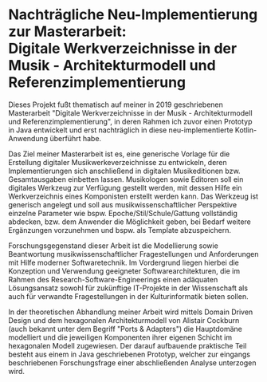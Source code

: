 # Nachträgliche Neu-Implementierung zur Masterarbeit:<br> Digitale Werkverzeichnisse in der Musik - Architekturmodell und Referenzimplementierung

Dieses Projekt fußt thematisch auf meiner in 2019 geschriebenen Masterarbeit "Digitale Werkverzeichnisse in der Musik - Architekturmodell und Referenzimplementierung", in deren Rahmen ich zuvor einen Prototyp in Java entwickelt und erst nachträglich in diese neu-implementierte Kotlin-Anwendung überführt habe.

Das Ziel meiner Masterarbeit ist es, eine generische Vorlage für die Erstellung digitaler Musikwerkeverzeichnisse zu entwickeln, deren Implementierungen sich anschließend in digitalen Musikeditionen bzw. Gesamtausgaben einbetten lassen. Musikologen sowie Editoren soll ein digitales Werkzeug zur Verfügung gestellt werden, mit dessen Hilfe ein Werkverzeichnis eines Komponisten erstellt werden kann. Das Werkzeug ist generisch angelegt und soll aus musikwissenschaftlicher Perspektive einzelne Parameter wie bspw. Epoche/Stil/Schule/Gattung vollständig abdecken, bzw. dem Anwender die Möglichkeit geben, bei Bedarf weitere Ergänzungen vorzunehmen und bspw. als Template abzuspeichern.

Forschungsgegenstand dieser Arbeit ist die Modellierung sowie Beantwortung musikwissenschaftlicher Fragestellungen und Anforderungen mit Hilfe moderner Softwaretechnik. Im Vordergrund liegen hierbei die Konzeption und Verwendung geeigneter Softwarearchitekturen, die im Rahmen des Research-Software-Engineerings einen adäquaten Lösungsansatz sowohl für zukünftige IT-Projekte in der Wissenschaft als auch für verwandte Fragestellungen in der Kulturinformatik bieten sollen.

In der theoretischen Abhandlung meiner Arbeit wird mittels Domain Driven Design und dem hexagonalen Architekturmodell von Alistair Cockburn (auch bekannt unter dem Begriff "Ports & Adapters") die Hauptdomäne modelliert und die jeweiligen Komponenten ihrer eigenen Schicht im hexagonalen Modell zugewiesen. Der darauf aufbauende praktische Teil besteht aus einem in Java geschriebenen Prototyp, welcher zur eingangs beschriebenen Forschungsfrage einer abschließenden Analyse unterzogen wird.

